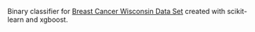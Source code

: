 Binary classifier for [Breast Cancer Wisconsin Data Set](https://www.kaggle.com/datasets/uciml/breast-cancer-wisconsin-data) created with scikit-learn and xgboost.
